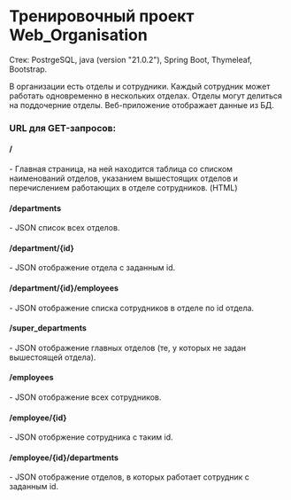 <h1>Тренировочный проект Web_Organisation</h1>

Стек: PostrgeSQL, java (version "21.0.2"), Spring Boot, Thymeleaf, Bootstrap.

В организации есть отделы и сотрудники. 
Каждый сотрудник может работать одновременно в нескольких отделах. 
Отделы могут делиться на поддочерние отделы.
Веб-приложение отображает данные из БД.

<h3> URL для GET-запросов: </h4>

<h4> / </h4>
- Главная страница, на ней находится таблица со списком наименований отделов, указанием вышестоящих отделов и перечислением работающих в отделе сотрудников. (HTML) 

<h4> /departments </h4>
- JSON список всех отделов.

<h4> /department/{id} </h4>
- JSON отображение отдела с заданным id.

<h4> /department/{id}/employees </h4>
- JSON отображение списка сотрудников в отделе по id отдела.

<h4> /super_departments </h4>
- JSON отображение главных отделов (те, у которых не задан вышестоящей отдела).

<h4> /employees </h4>
- JSON отображение всех сотрудников.

<h4> /employee/{id} </h4>
- JSON отобржение сотрудника с таким id.

<h4> /employee/{id}/departments </h4>
- JSON отображение отделов, в которых работает сотрудник с заданным id.









    
